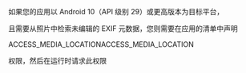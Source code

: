 如果您的应用以 Android 10（API 级别 29）或更高版本为目标平台，

且需要从照片中检索未编辑的 EXIF 元数据，您则需要在应用的清单中声明

ACCESS_MEDIA_LOCATIONACCESS_MEDIA_LOCATION

权限，然后在运行时请求此权限